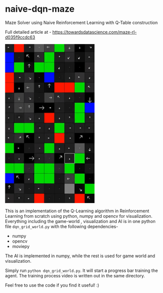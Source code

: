 # naive-dqn-maze
Maze Solver using Naive Reinforcement Learning with Q-Table construction

Full detailed article at - https://towardsdatascience.com/maze-rl-d035f9ccdc63

![alt text](https://github.com/ironhide23586/naive-dqn-maze/blob/master/artifacts/animation.gif)

This is an implementation of the Q-Learning algorithm in Reinforcement Learning from scratch using python, numpy and opencv for visualization. Everything including the game-world  , visualization and AI is in one python file `dqn_grid_world.py` with the following dependencies-
- numpy
- opencv
- moviepy

The AI is implemented in numpy, while the rest is used for game world and visualization.

Simply run `python dqn_grid_world.py`. It will start a progress bar training the agent. The training process video is written out in the same directory.

Feel free to use the code if you find it useful! :)
